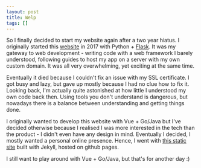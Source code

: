 ```yaml
---
layout: post
title: Welp
tags: []
---
```


So I finally decided to start my website again after a two year hiatus. I originally started this [website](https://github.com/nickczj/nickczj-web1) in 2017 with Python + [Flask](https://flask.palletsprojects.com/en/1.1.x/). It was my gateway to web development - writing code with a web framework I barely understood, following guides to host my app on a server with my own custom domain. It was all very overwhelming, yet exciting at the same time.

Eventually it died because I couldn't fix an issue with my SSL certificate. I got busy and lazy, but gave up mostly because I had no clue how to fix it. Looking back, I'm actually quite astonished at how little I understood my own code back then. Using tools you don't understand is dangerous, but nowadays there is a balance between understanding and getting things done.

I originally wanted to develop this website with Vue + Go/Java but I've decided otherwise because I realised I was more interested in the tech than the product - I didn't even have any design in mind. Eventually I decided, I mostly wanted a personal online presence. Hence, I went with [this static site](https://github.com/nickczj/nickczj.github.io) built with Jekyll, hosted on github pages.

I still want to play around with Vue + Go/Java, but that's for another day :)